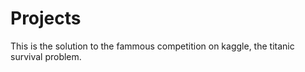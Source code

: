 # Projects
This is the solution to the fammous competition on kaggle, the titanic survival problem. 

